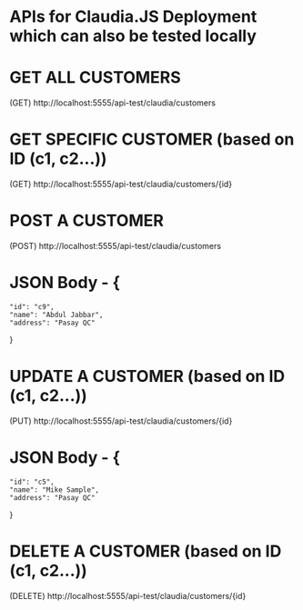 # APIs for Claudia.JS Deployment which can also be tested locally

# GET ALL CUSTOMERS

(GET) http://localhost:5555/api-test/claudia/customers

# GET SPECIFIC CUSTOMER (based on ID (c1, c2...))

(GET) http://localhost:5555/api-test/claudia/customers/{id}

# POST A CUSTOMER

(POST) http://localhost:5555/api-test/claudia/customers

# JSON Body - {

    "id": "c9",
    "name": "Abdul Jabbar",
    "address": "Pasay QC"

}

# UPDATE A CUSTOMER (based on ID (c1, c2...))

(PUT) http://localhost:5555/api-test/claudia/customers/{id}

# JSON Body - {

    "id": "c5",
    "name": "Mike Sample",
    "address": "Pasay QC"

}

# DELETE A CUSTOMER (based on ID (c1, c2...))

(DELETE) http://localhost:5555/api-test/claudia/customers/{id}
